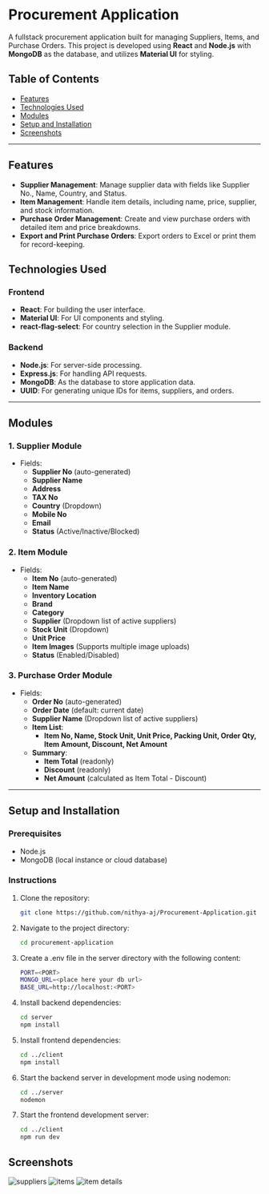 # Procurement Application

A fullstack procurement application built for managing Suppliers, Items, and Purchase Orders. This project is developed using **React** and **Node.js** with **MongoDB** as the database, and utilizes **Material UI** for styling. 

## Table of Contents
- [Features](#features)
- [Technologies Used](#technologies-used)
- [Modules](#modules)
- [Setup and Installation](#setup-and-installation)
- [Screenshots](#screenshots)

---

## Features
- **Supplier Management**: Manage supplier data with fields like Supplier No., Name, Country, and Status.
- **Item Management**: Handle item details, including name, price, supplier, and stock information.
- **Purchase Order Management**: Create and view purchase orders with detailed item and price breakdowns.
- **Export and Print Purchase Orders**: Export orders to Excel or print them for record-keeping.

## Technologies Used

### Frontend
- **React**: For building the user interface.
- **Material UI**: For UI components and styling.
- **react-flag-select**: For country selection in the Supplier module.

### Backend
- **Node.js**: For server-side processing.
- **Express.js**: For handling API requests.
- **MongoDB**: As the database to store application data.
- **UUID**: For generating unique IDs for items, suppliers, and orders.

---

## Modules

### 1. Supplier Module
- Fields:
  - **Supplier No** (auto-generated)
  - **Supplier Name**
  - **Address**
  - **TAX No**
  - **Country** (Dropdown)
  - **Mobile No**
  - **Email**
  - **Status** (Active/Inactive/Blocked)

### 2. Item Module
- Fields:
  - **Item No** (auto-generated)
  - **Item Name**
  - **Inventory Location**
  - **Brand**
  - **Category**
  - **Supplier** (Dropdown list of active suppliers)
  - **Stock Unit** (Dropdown)
  - **Unit Price**
  - **Item Images** (Supports multiple image uploads)
  - **Status** (Enabled/Disabled)

### 3. Purchase Order Module
- Fields:
  - **Order No** (auto-generated)
  - **Order Date** (default: current date)
  - **Supplier Name** (Dropdown list of active suppliers)
  - **Item List**:
    - **Item No, Name, Stock Unit, Unit Price, Packing Unit, Order Qty, Item Amount, Discount, Net Amount**
  - **Summary**:
    - **Item Total** (readonly)
    - **Discount** (readonly)
    - **Net Amount** (calculated as Item Total - Discount)

---

## Setup and Installation

### Prerequisites
- Node.js
- MongoDB (local instance or cloud database)

### Instructions
1. Clone the repository:
   
   ```bash
   git clone https://github.com/nithya-aj/Procurement-Application.git

3. Navigate to the project directory:
   
   ```bash
   cd procurement-application
4. Create a .env file in the server directory with the following content:
   
   ```bash
   PORT=<PORT>
   MONGO_URL=<place here your db url>
   BASE_URL=http://localhost:<PORT>

5. Install backend dependencies:
   
   ```bash
   cd server
   npm install
6. Install frontend dependencies:
   
   ```bash
   cd ../client
   npm install
7. Start the backend server in development mode using nodemon:
   
   ```bash
   cd ../server
   nodemon
8. Start the frontend development server:
   
    ```bash
   cd ../client
   npm run dev

## Screenshots
![suppliers](src/assets/suppliers.png)
![items](src/assets/items.png)
![item details](src/assets/itemDetails.png)

